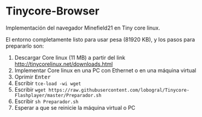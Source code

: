 # Tinycore-Browser
Implementación del navegador Minefield21 en Tiny core linux.

El entorno completamente listo para usar pesa (81920 KB), y los pasos para prepararlo son:
1. Descargar Core linux (11 MB) a partir del link http://tinycorelinux.net/downloads.html
2. Implementar Core linux en una PC con Ethernet o en una máquina virtual
3. Oprimir <kbd>Enter</kbd>
4. Escribir `tce-load -wi wget`
5. Escribir `wget https://raw.githubusercontent.com/lobogral/Tinycore-Flashplayer/master/Preparador.sh`
6. Escribir `sh Preparador.sh`
7. Esperar a que se reinicie la máquina virtual o PC
